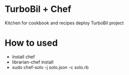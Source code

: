 TurboBil + Chef
===============

Kitchen for cookbook and recipes deploy TurboBil project

How to used
===========
 * Install chef
 * librarian-chef install
 * sudo chef-solo -j solo.json -c solo.rb
